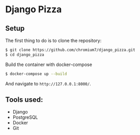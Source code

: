 # Django Pizza

## Setup

The first thing to do is to clone the repository:

```sh
$ git clone https://github.com/chromium7/django_pizza.git
$ cd django_pizza
```

Build the container with docker-compose
```sh
$ docker-compose up --build
```

And navigate to `http://127.0.0.1:8000/`.


## Tools used:
- Django
- PostgreSQL
- Docker
- Git